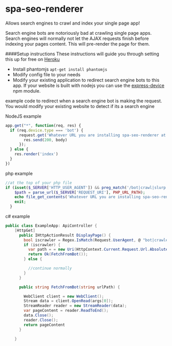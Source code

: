 # spa-seo-renderer
Allows search engines to crawl and index your single page app!

Search engine bots are notoriously bad at crawling single page apps.  Search engines will normally not let the AJAX requests finish before indexing your pages content.  This will pre-render the page for them.



####Setup instructions
These instructions will guide you through setting this up for free on [Heroku](https://heroku.com)
* Install phantomjs `apt-get install phantomjs`
* Modify config file to your needs
* Modify your existing application to redirect search engine bots to this app.  If your website is built with nodejs you can use the [express-device](https://github.com/rguerreiro/express-device) npm module.

example code to redirect when a search engine bot is making the request.  You would modify your existing website to detect if its a search engine

NodeJS example
```js
app.get("*", function(req, res) {
  if (req.device.type === 'bot') {
      request.get('Whatever URL you are installing spa-seo-renderer at' + req.path, function(error, response, body) {
        res.send(200, body)
      });
  } else {
    res.render('index')
  }
})
```

php example
```php
//at the top of your php file
if (isset($_SERVER['HTTP_USER_AGENT']) && preg_match('/bot|crawl|slurp|spider/i', $_SERVER['HTTP_USER_AGENT'])) {
    $path = parse_url($_SERVER['REQUEST_URI'], PHP_URL_PATH);
    echo file_get_contents('Whatever URL you are installing spa-seo-renderer at' +$path);
    exit;
  }
```

c# example
```c#
public class ExampleApp: ApiController {
    [HttpGet]
      public IHttpActionResult DisplayPage() {
        bool iscrawler = Regex.IsMatch(Request.UserAgent, @ "bot|crawler|baiduspider|80legs|ia_archiver|voyager|curl|wget|yahoo! slurp|mediapartners-google", RegexOptions.IgnoreCase);
        if (iscrawler) {
          var path = = new Uri(HttpContext.Current.Request.Url.AbsoluteUri).path
          return Ok(FetchFromBot());
        } else {

          //continue normally
        }
      }

      public string FetchFromBot(string urlPath) {

        WebClient client = new WebClient();
        Stream data = client.OpenRead(args[0]);
        StreamReader reader = new StreamReader(data);
        var pageContent = reader.ReadToEnd();
        data.Close();
        reader.Close();
        return pageContent
      }

    }
```

